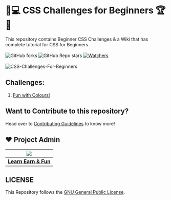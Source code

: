 # 🎯💻 CSS Challenges for Beginners 🏆🏅
This repository contains Beginner CSS Challenges & a Wiki that has complete tutorial for CSS for Beginners<br><br>
 ![GitHub forks](https://img.shields.io/github/forks/LearnEarn-Fun/CSS-Challenges-For-Beginners?style=for-the-badge)
 ![GitHub Repo stars](https://img.shields.io/github/stars/LearnEarn-Fun/CSS-Challenges-For-Beginners?style=for-the-badge)
 [![Watchers](https://img.shields.io/github/watchers/LearnEarn-Fun/CSS-Challenges-For-Beginners?style=for-the-badge)](https://github.com/LearnEarn-Fun/HTML-Challenges-Intermediate/watchers)
 <br><br>
![CSS-Challenges-For-Beginners](https://socialify.git.ci/LearnEarn-Fun/CSS-Challenges-For-Beginners/image?description=1&font=KoHo&forks=1&issues=1&language=1&owner=1&pattern=Floating%20Cogs&pulls=1&stargazers=1&theme=Dark)


## Challenges:
<ol>
 <li><a href="https://github.com/LearnEarn-Fun/CSS-Challenges-For-Beginners/tree/main/1.%20Fun%20with%20colours">Fun with Colours!</a></li>
</ol>

## Want to Contribute to this repository?

Head over to <a href="https://github.com/LearnEarn-Fun/CSS-Challenges-For-Beginners/blob/main/.github/Contributing.md">Contributing Guidelines</a> to know more!

## ❤️ Project Admin

|                                     <a href="https://github.com/LearnEarn-Fun"><img src="https://avatars.githubusercontent.com/u/66988598?s=400&u=cea2effa83b4b145d26b117a4dc7dec028a9b3ca&v=4"/></a>                                      |
| :-----------------------------------------------------------------------------------------------------------------------------------------------------------------------------------------------------------------------------------------------------------------: |
|                                                                                      **[Learn Earn & Fun](https://www.github.com/LearnEarn-Fun)**                                                                                    |


## LICENSE
This Repository follows the [GNU General Public License](https://github.com/LearnEarn-Fun/CSS-Challenges-For-Beginners/blob/main/LICENSE).
